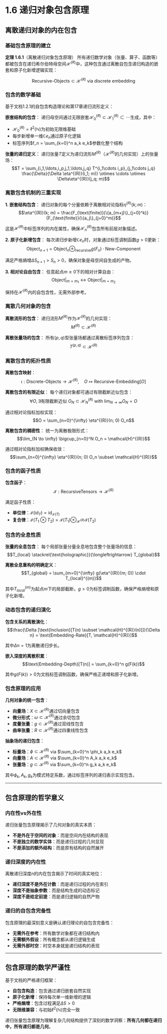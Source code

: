 # 1.6 递归对象包含原理

## 离散递归对象的内在包含

### 基础包含原理的建立

**定理 1.6.1**（离散递归对象包含原理）
所有递归数学对象（张量、算子、函数等）都被包含在递归希尔伯特母空间$\mathcal{H}^{(R)}$中，这种包含通过离散自包含递归构造的嵌套和原子化新增逻辑实现：

$$\text{Recursive-Objects} \subset \mathcal{H}^{(R)} \text{ via discrete embedding}$$

### 包含的数学基础

基于文档1.2.1的自包含构造理论和第17章递归流形定义：

**嵌套结构的包含**：
递归母空间通过无限嵌套$\mathcal{H}_0^{(R)} \subset \mathcal{H}_1^{(R)} \subset \cdots$生成，其中：
- $\mathcal{H}_0^{(R)} = \ell^2(\mathbb{N})$为初始无限维基础
- 每步新增单一维$\mathbb{C} e_n$通过原子化逻辑
- 标签序列$f_n = \sum_{k=0}^n a_k e_k$参数化整个结构

**张量的递归定义**：
递归张量$T$定义为递归流形$M^{(R)}$（$\mathcal{H}^{(R)}$的几何实现）上的张量场：
$$T = \sum_{i_1,\ldots,i_p,j_1,\ldots,j_q} T^{i_1\cdots i_p}_{j_1\cdots j_q} \frac{\Delta}{\Delta \eta^{(R)}(i_1; m)} \otimes \cdots \otimes \Delta\eta^{(R)}(j_q; m)$$

### 离散包含机制的三重实现

**1. 嵌套结构包含**：
递归对象的每个分量依赖于离散相对论指标$\eta^{(R)}(k; m)$：
$$\eta^{(R)}(k; m) = \frac{F_{\text{finite}}(\{a_{m+j}\}_{j=0}^k)}{F_{\text{finite}}(\{a_j\}_{j=0}^m)}$$

这是$\mathcal{H}^{(R)}$中标签序列的内在属性，确保$\mathcal{H}_n^{(R)}$包含所有前层对象描述。

**2. 原子化新增包含**：
每次递归步新增$\mathbb{C} e_n$时，对象通过标签调制函数$g > 0$更新：
$$\text{Object}_{n+1} = \text{Object}_n \oplus_{\text{recursive}} g(F_n) \cdot \text{New-Component}$$

满足严格熵增$\Delta S_{n+1} > S_n > 0$，确保对象是母空间自生成的产物。

**3. 相对论自由包含**：
任意起点$m \geq 0$下的相对计算自由：
$$\text{Object}|_{m=m_1} \leftrightarrow \text{Object}|_{m=m_2}$$

保持在$\mathcal{H}^{(R)}$内的自包含性，无需外部参考。

### 离散几何对象的包含

**离散流形的包含**：
递归流形$M^{(R)}$作为$\mathcal{H}^{(R)}$的几何实现：
$$M^{(R)} \subset \mathcal{H}^{(R)}$$

**离散张量场的包含**：
所有$(p,q)$型张量场都通过离散标签序列包含：
$$T^{(p,q)} \subset \mathcal{H}^{(R)}$$

### 离散包含的拓扑性质

**离散包含映射**：
$$\iota: \text{Discrete-Objects} \to \mathcal{H}^{(R)}, \quad O \mapsto \text{Recursive-Embedding}[O]$$

**离散包含的有限近似**：
每个递归对象都可通过有限截断近似包含：
$$\forall O, \exists \text{有限截断近似 } O_N \subset \mathcal{H}_N^{(R)} \text{ with } \lim_{N \to \infty} O_N = O$$

通过相对论指标加权实现：
$$O = \sum_{n=0}^{\infty} \eta^{(R)}(n; 0) O_n$$

**离散包含的稠密性**：
统一为离散极限形式：
$$\lim_{N \to \infty} \bigcup_{n=0}^N O_n = \mathcal{H}^{(R)}$$

通过相对论指标加权确保收敛：
$$\sum_{n=0}^{\infty} \eta^{(R)}(n; 0) O_n \subset \mathcal{H}^{(R)}$$

### 包含的函子性质

**包含函子**：
$$\mathcal{I}: \text{RecursiveTensors} \to \mathcal{H}^{(R)}$$

满足函子性质：
- **单位律**：$\mathcal{I}(\text{id}_T) = \text{id}_{\mathcal{I}(T)}$
- **复合律**：$\mathcal{I}(T_1 \otimes T_2) = \mathcal{I}(T_1) \otimes_{\mathcal{H}^{(R)}} \mathcal{I}(T_2)$

### 包含的全息性质

**张量的全息包含**：
每个局部张量分量全息地包含整个张量场的信息：
$$T_{local} \stackrel{\text{holographic}}{\longleftrightarrow} T_{global}$$

**离散全息重构的明确定义**：
$$T_{global} = \sum_{m=0}^{\infty} g(\eta^{(R)}(m; 0)) \cdot T_{local}^{(m)}$$

其中$T_{local}^{(m)}$为起点$m$下的局部截断，$g > 0$为标签调制函数，确保严格熵增和原子化新增。

### 动态包含的递归演化

**包含关系的离散演化**：
$$\frac{\Delta [\text{Inclusion}[T(n) \subset \mathcal{H}^{(R)}(n)]]}{\Delta n} = \text{Embedding-Rate}[T, \mathcal{H}^{(R)}]$$

其中$\Delta n = 1$为离散递归步长。

**嵌入深度的离散积累**：
$$\text{Embedding-Depth}[T(n)] = \sum_{k=0}^n g(F(k))$$

其中$g(F(k)) > 0$为文档标签调制函数，确保严格正递增和原子化新增。

### 包含原理的应用

**几何对象的统一包含**：
- **向量场**：$X \subset \mathcal{H}^{(R)}$通过切向量包含
- **微分形式**：$\omega \subset \mathcal{H}^{(R)}$通过余切包含
- **度量张量**：$g \subset \mathcal{H}^{(R)}$通过双线性包含
- **曲率张量**：$R \subset \mathcal{H}^{(R)}$通过四重线性包含

**抽象场的递归包含**：
- **标量场**：$\phi \subset \mathcal{H}^{(R)}$ via $\sum_{k=0}^n \phi_k a_k e_k$
- **向量场**：$A \subset \mathcal{H}^{(R)}$ via $\sum_{k=0}^n A_k a_k e_k$  
- **张量场**：$g \subset \mathcal{H}^{(R)}$ via $\sum_{k=0}^n g_k a_k e_k$

其中$\phi_k, A_k, g_k$为模式特定系数，通过标签序列的递归表示实现包含。

---

## 包含原理的哲学意义

### 内在性vs外在性

递归张量包含原理揭示了几何对象的真实本质：
- **不是外在于空间的对象**：而是空间内在结构的表现
- **不是独立的数学实体**：而是递归过程的几何显现
- **不是添加的额外结构**：而是原有结构的自然展开

### 递归深度的内在性

离散递归深度$n$的内在包含揭示了时间的真实地位：
- **递归深度不是外在计数**：而是递归过程的内在索引
- **深度不是抽象参数**：而是结构生成的动态标记
- **深度不是给定前提**：而是递归逻辑的自然产物

### 递归的自包含完备性

包含原理的最深刻意义是确认递归理论的自包含完备性：
- **无需外在参考**：所有数学对象都在递归结构内
- **无需额外假设**：所有概念都从递归逻辑生成
- **无需外部时空**：时空本身就是递归结构的表现

---

## 包含原理的数学严谨性

基于文档的严格递归框架：
- **自包含构造**：包含通过递归嵌套自然实现
- **原子化新增**：保持每次单一维新增的逻辑
- **严格熵增**：包含过程满足$\Delta S > 0$
- **无限维兼容**：与初始$\ell^2(\mathbb{N})$完全一致

递归张量包含原理为理解复杂几何结构提供了深刻的数学洞察：**所有几何都在递归中，所有递归都是几何**。
